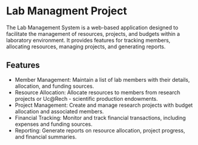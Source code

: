 # Lab Managment Project 

The Lab Management System is a web-based application designed to facilitate the management of resources, projects, and budgets within a laboratory environment. It provides features for tracking members, allocating resources, managing projects, and generating reports.

## Features
- Member Management: Maintain a list of lab members with their details, allocation, and funding sources.
- Resource Allocation: Allocate resources to members from research projects or Uc@Rech - scientific production endowments.
- Project Management: Create and manage research projects with budget allocation and associated members.
- Financial Tracking: Monitor and track financial transactions, including expenses and funding sources.
- Reporting: Generate reports on resource allocation, project progress, and financial summaries.
